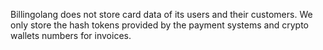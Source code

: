 Billingolang does not store card data of its users and their customers.
We only store the hash tokens provided by the payment systems and crypto wallets numbers for invoices.